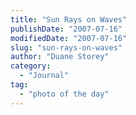 ```yaml
---
title: "Sun Rays on Waves"
publishDate: "2007-07-16"
modifiedDate: "2007-07-16"
slug: "sun-rays-on-waves"
author: "Duane Storey"
category:
  - "Journal"
tag:
  - "photo of the day"
---
```


